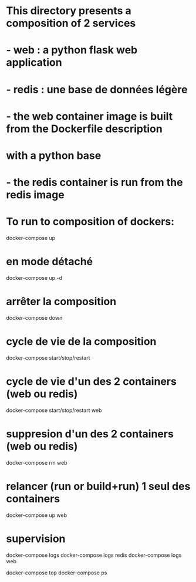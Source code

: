 # This directory presents a composition of 2 services
# - web : a python flask web application
# - redis : une base de données légère
#
# - the web container image is built from the Dockerfile description
#     with a python base
# - the redis container is run from the redis image

# To run to composition of dockers:
docker-compose up
# en mode détaché
docker-compose up -d

# arrêter la composition
docker-compose down

# cycle de vie de la composition
docker-compose start/stop/restart

# cycle de vie d'un des 2 containers (web ou redis)
docker-compose start/stop/restart web

# suppresion d'un des 2 containers (web ou redis)
docker-compose rm web

# relancer (run or build+run) 1 seul des containers
docker-compose up web

# supervision
docker-compose logs
docker-compose logs redis
docker-compose logs web

docker-compose top
docker-compose ps
